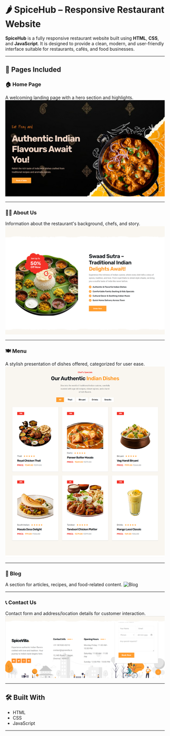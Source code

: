 # 🌶️ SpiceHub – Responsive Restaurant Website

**SpiceHub** is a fully responsive restaurant website built using **HTML**, **CSS**, and **JavaScript**. It is designed to provide a clean, modern, and user-friendly interface suitable for restaurants, cafés, and food businesses.

---

## 🔗 Pages Included

### 🏠 Home Page
A welcoming landing page with a hero section and highlights.
![Home](assets/webimages/home.png)

---

### 👨‍🍳 About Us
Information about the restaurant's background, chefs, and story.
![About Us](assets/webimages/about.png)

---

### 🍽️ Menu
A stylish presentation of dishes offered, categorized for user ease.
![Menu](assets/webimages/menu.png)

---

### 📝 Blog
A section for articles, recipes, and food-related content.
![Blog](assets/webimages/blog.png)

---

### 📞 Contact Us
Contact form and address/location details for customer interaction.
![Contact Us](assets/webimages/contact.png)

---

## 🛠️ Built With

- HTML
- CSS
- JavaScript

---


